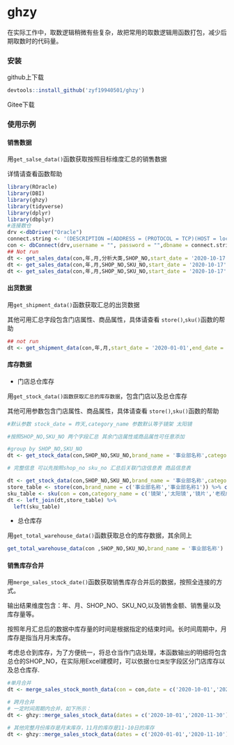 # ghzy

在实际工作中，取数逻辑稍微有些复杂，故把常用的取数逻辑用函数打包，减少后期取数时的代码量。



### 安装

github上下载

```R
devtools::install_github('zyf19940501/ghzy')
```

Gitee下载



### 使用示例



#### 销售数据

用`get_salse_data()`函数获取按照目标维度汇总的销售数据

详情请查看函数帮助

```R
library(ROracle)
library(DBI)
library(ghzy)
library(tidyverse)
library(dplyr)
library(dbplyr)
#连接数仓
drv <-dbDriver("Oracle")
connect.string <- '(DESCRIPTION =(ADDRESS = (PROTOCOL = TCP)(HOST = localhost)(PORT = 1521))(CONNECT_DATA = (SERVER = DEDICATED)(SERVICE_NAME = ghbi) ))'
con <- dbConnect(drv,username = "", password = "",dbname = connect.string)
## Not run
dt <- get_sales_data(con,年,月,分析大类,SHOP_NO,start_date = '2020-10-17',end_date = '2020-11-16',brand_name = '事业部名称',category_name = c('镜架','太阳镜'))
dt <- get_sales_data(con,年,月,SHOP_NO,SKU_NO,start_date = '2020-10-17',end_date = '2020-11-16',brand_name = '事业部名称1'，area_name = "华东")
dt <- get_sales_data(con,年,月,SHOP_NO,SKU_NO,start_date = '2020-10-17',end_date = '2020-11-16',brand_name = '事业部名称1',channel_type = "直营")
```



#### 出货数据

用`get_shipment_data()`函数获取汇总的出货数据

其他可用汇总字段包含门店属性、商品属性，具体请查看 `store()`,`sku()`函数的帮助

```R
## not run
dt <- get_shipment_data(con,年,月,start_date = '2020-01-01',end_date = '2020-10-25',brand_name = '事业部名称')
```



#### 库存数据

- 门店总仓库存

用`get_stock_data()函数获取汇总的库存数据`，包含门店以及总仓库存

其他可用参数包含门店属性、商品属性，具体请查看 `store()`,`sku()`函数的帮助

```R
#默认参数 stock_date = 昨天,category_name 参数默认等于镜架 太阳镜

#按照SHOP_NO,SKU_NO 两个字段汇总 其余门店属性或商品属性可任意添加

#group by SHOP_NO,SKU_NO
dt <- get_stock_data(con,SHOP_NO,SKU_NO,brand_name = '事业部名称',category_name = c('镜架','太阳镜','镜片','老视成镜','防蓝光镜','隐形眼镜','周边商品','物料'))

# 完整信息 可以先按照shop_no sku_no 汇总后关联门店信息表 商品信息表

dt <- get_stock_data(con,SHOP_NO,SKU_NO,brand_name = '事业部名称',category_name = c('镜架','太阳镜','镜片','老视成镜','防蓝光镜','隐形眼镜','周边商品','物料'))
store_table <- store(con,brand_name = c('事业部名称','事业部名称1')) %>% collect()
sku_table <- sku(con = con,category_name = c('镜架','太阳镜','镜片','老视成镜','防蓝光镜','隐形眼镜','周边商品','物料')) %>% collect()
dt <- left_join(dt,store_table) %>% 
  left(sku_table)
```


- 总仓库存

用`get_total_warehouse_data()`函数获取总仓的库存数据，其余同上

``` R
get_total_warehouse_data(con ,SHOP_NO,SKU_NO,brand_name = '事业部名称')
```


#### 销售库存合并

用`merge_sales_stock_date()`函数获取销售库存合并后的数据，按照全连接的方式。

输出结果维度包含：年、月、SHOP_NO、SKU_NO,以及销售金额、销售量以及库存量等。

按照年月汇总后的数据中库存量的时间是根据指定的结束时间。长时间周期中，月库存是指当月月末库存。

考虑总仓到库存，为了方便统一，将总仓当作门店处理，本函数输出的明细将包含总仓的SHOP_NO，在实际用Excel建模时，可以依据`仓位类型`字段区分门店库存以及总仓库存.

``` R
#单月合并
dt <- merge_sales_stock_month_data(con = con,date = c('2020-10-01','2020-10-30'),brand_name = '事业部名称')

# 跨月合并
# 一定时间周期内合并，如下所示：
dt <- ghzy::merge_sales_stock_data(dates = c('2020-10-01','2020-11-30'),con = con, brand_name = '事业部名称')

# 其他完整月份库存是月末库存，11月的库存是11-10日的库存
dt <- ghzy::merge_sales_stock_data(dates = c('2020-01-01','2020-11-10'),con = con, brand_name = '事业部名称')
```